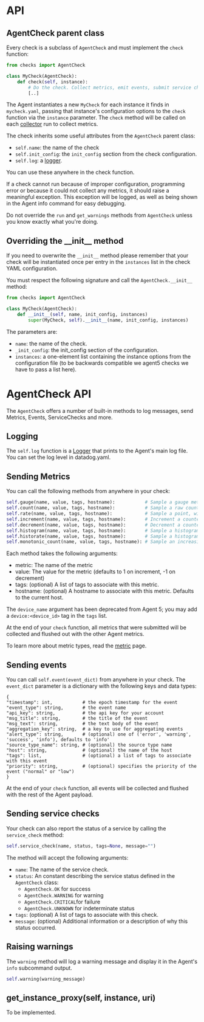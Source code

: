 # API


## AgentCheck parent class

Every check is a subclass of `AgentCheck` and must implement the `check` function:

```python
from checks import AgentCheck

class MyCheck(AgentCheck):
    def check(self, instance):
        # Do the check. Collect metrics, emit events, submit service checks,
        [..]
```

The Agent instantiates a new `MyCheck` for each instance it finds in
`mycheck.yaml`, passing that instance's configuration options to the `check`
function via the `instance` parameter. The `check` method will be called on each
[collector][collector] run to collect metrics.

The check inherits some useful attributes from the `AgentCheck` parent class:

- `self.name`: the name of the check
- `self.init_config`: the `init_config` section from the check configuration.
- `self.log`: a [logger](https://docs.python.org/2/library/logging.html).

You can use these anywhere in the check function.

If a check cannot run because of improper configuration, programming error or
because it could not collect any metrics, it should raise a meaningful
exception. This exception will be logged, as well as being shown in the Agent info
command for easy debugging.

Do not override the `run` and `get_warnings` methods from `AgentCheck` unless you
know exactly what you're doing.

## Overriding the \_\_init\_\_ method

If you need to overwrite the `__init__` method please remember that your check
will be instantiated once per entry in the `instances` list in the check
YAML configuration.

You must respect the following signature and call the `AgentCheck.__init__` method:

```python
from checks import AgentCheck

class MyCheck(AgentCheck):
    def __init__(self, name, init_config, instances)
        super(MyCheck, self).__init__(name, init_config, instances)
```

The parameters are:
- `name`: the name of the check.
- `_init_config`: the init_config section of the configuration.
- `instances`: a one-element list containing the instance options from the
  configuration file (to be backwards compatible we agent5 checks we have to
  pass a list here).

# AgentCheck API

The `AgentCheck` offers a number of built-in methods to log messages, send
Metrics, Events, ServiceChecks and more.

## Logging

The `self.log` function is a
[Logger](https://docs.python.org/2/library/logging.html) that prints to the
Agent's main log file. You can set the log level in datadog.yaml.

## Sending Metrics

You can call the following methods from anywhere in your check:
```python
self.gauge(name, value, tags, hostname):           # Sample a gauge metric
self.count(name, value, tags, hostname):           # Sample a raw count metric
self.rate(name, value, tags, hostname):            # Sample a point, with the rate calculated at the end of the check
self.increment(name, value, tags, hostname):       # Increment a counter metric
self.decrement(name, value, tags, hostname):       # Decrement a counter metric
self.histogram(name, value, tags, hostname):       # Sample a histogram metric
self.historate(name, value, tags, hostname):       # Sample a histogram based on rate metrics
self.monotonic_count(name, value, tags, hostname): # Sample an increasing counter metric
```

Each method takes the following arguments:

- metric: The name of the metric
- value: The value for the metric (defaults to 1 on increment, -1 on decrement)
- tags: (optional) A list of tags to associate with this metric.
- hostname: (optional) A hostname to associate with this metric. Defaults to the current host.

The `device_name` argument has been deprecated from Agent 5; you may add a
`device:<device_id>` tag in the `tags` list.

At the end of your `check` function, all metrics that were submitted will be
collected and flushed out with the other Agent metrics.

To learn more about metric types, read the [metric][metrics] page.

## Sending events

You can call `self.event(event_dict)` from anywhere in your check. The
`event_dict` parameter is a dictionary with the following keys and data types:
```
{
"timestamp": int,           # the epoch timestamp for the event
"event_type": string,       # the event name
"api_key": string,          # the api key for your account
"msg_title": string,        # the title of the event
"msg_text": string,         # the text body of the event
"aggregation_key": string,  # a key to use for aggregating events
"alert_type": string,       # (optional) one of ('error', 'warning', 'success', 'info'), defaults to 'info'
"source_type_name": string, # (optional) the source type name
"host": string,             # (optional) the name of the host
"tags": list,               # (optional) a list of tags to associate with this event
"priority": string,         # (optional) specifies the priority of the event ("normal" or "low")
}
```

At the end of your `check` function, all events will be collected and flushed with the
rest of the Agent payload.


## Sending service checks

Your check can also report the status of a service by calling the `service_check` method:
```python
self.service_check(name, status, tags=None, message="")
```

The method will accept the following arguments:

- `name`: The name of the service check.
- `status`: An constant describing the service status defined in the `AgentCheck` class:
  + `AgentCheck.OK` for success
  + `AgentCheck.WARNING` for warning
  + `AgentCheck.CRITICAL`for failure
  + `AgentCheck.UNKNOWN` for indeterminate status
- `tags`: (optional) A list of tags to associate with this check.
- `message`: (optional) Additional information or a description of why this status occurred.

## Raising warnings

The `warning` method will log a warning message and display it in the Agent's `info` subcommand output.
```python
self.warning(warning_message)
```

## get_instance_proxy(self, instance, uri)

To be implemented.


[collector]: /pkg/collector
[metrics]: /pkg/metrics
